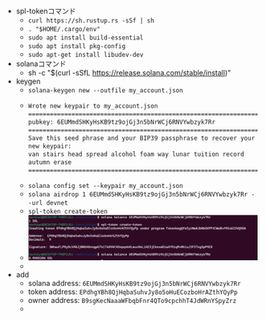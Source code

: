 - spl-tokenコマンド
	- `curl https://sh.rustup.rs -sSf | sh`
	- `. "$HOME/.cargo/env"`
	- `sudo apt install build-essential`
	- `sudo apt install pkg-config`
	- `sudo apt-get install libudev-dev`
- solanaコマンド
	- sh -c "$(curl -sSfL https://release.solana.com/stable/install)"
- keygen
	- `solana-keygen new --outfile my_account.json`
	- ```
	  Wrote new keypair to my_account.json
	  =========================================================================
	  pubkey: 6EUMmdSHKyHsKB9tz9ojGj3n5bNrWCj6RNVYwbzyk7Rr
	  =========================================================================
	  Save this seed phrase and your BIP39 passphrase to recover your new keypair:
	  van stairs head spread alcohol foam way lunar tuition record autumn erase
	  =========================================================================
	  ```
	- `solana config set --keypair my_account.json`
	- `solana airdrop 1 6EUMmdSHKyHsKB9tz9ojGj3n5bNrWCj6RNVYwbzyk7Rr --url devnet`
	- `spl-token create-token`
	- ![image.png](../assets/image_1713280788288_0.png)
	-
- add
	- solana address: `6EUMmdSHKyHsKB9tz9ojGj3n5bNrWCj6RNVYwbzyk7Rr`
	- token address: `EPdhgYBh8QjHqbaSuhvJy8o5oHuECozboHrAZthYQyPp`
	- owner address: `B9sgKecNaaaWFbqbFnr4QTo9cpchhT4JdWRnYSpyZrz`
	-